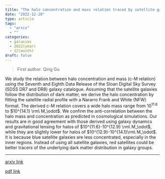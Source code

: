 ```yaml
---
title: "The halo concentration and mass relation traced by satellite galaxies"
date: "2022-12-20"
type: article
tags:
  - "arxiv"
  - ""
categories:
  - galaxies
  - 2022(year)
  - 12(month)
draft: false
---
```


> First author: Qing Gu

 We study the relation between halo concentration and mass (c-M relation)
using the Seventh and Eighth Data Release of the Sloan Digital Sky Survey (SDSS
DR7 and DR8) galaxy catalogue. Assuming that the satellite galaxies follow the
distribution of dark matter, we derive the halo concentration by fitting the
satellite radial profile with a Nararro Frank and White (NFW) format. The
derived c-M relation covers a wide halo mass range from $10^{11.6}$ to
$10^{14.1} \rm\ M_\odot$. We confirm the anti-correlation between the halo mass
and concentration as predicted in cosmological simulations. Our results are in
good agreement with those derived using galaxy dynamics and gravitational
lensing for halos of $10^{11.6}-10^{12.9} \rm\ M_\odot$, while they are
slightly lower for halos of $10^{12.9}-10^{14.1}\rm\ M_\odot$. It is because
blue satellite galaxies are less concentrated, especially in the inner regions.
Instead of using all satellite galaxies, red satellites could be better tracers
of the underlying dark matter distribution in galaxy groups.

---
[arxiv link](http://arxiv.org/abs/2212.10232v1)

[pdf link](http://arxiv.org/pdf/2212.10232v1)